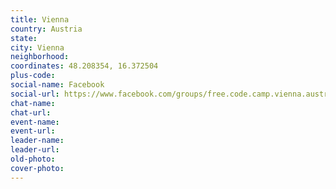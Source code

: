 ```yaml
---
title: Vienna
country: Austria
state: 
city: Vienna
neighborhood: 
coordinates: 48.208354, 16.372504
plus-code:
social-name: Facebook
social-url: https://www.facebook.com/groups/free.code.camp.vienna.austria
chat-name:
chat-url:
event-name:
event-url:
leader-name:
leader-url:
old-photo: 
cover-photo:
---
```

